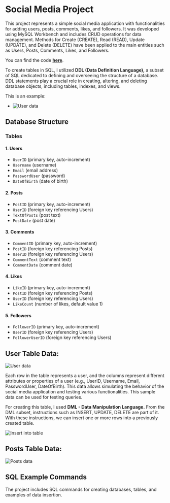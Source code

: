 
# Social Media Project

This project represents a simple social media application with functionalities for adding users, posts, comments, likes, and followers. It was developed using MySQL Workbench and includes CRUD operations for data management. Methods for Create (CREATE), Read (READ), Update (UPDATE), and Delete (DELETE) have been applied to the main entities such as Users, Posts, Comments, Likes, and Followers.

You can find the code [**here**](https://github.com/legendadr/MySQL-Project/blob/main/MySqlProjectFile.sql).


To create tables in SQL, I utilized **DDL (Data Definition Language),** a subset of SQL dedicated to defining and overseeing the structure of a database. DDL statements play a crucial role in creating, altering, and deleting database objects, including tables, indexes, and views.

This is an example:


- ![User data](https://github.com/legendadr/MySQL-Project/blob/main/create%20table.png)


## Database Structure

### Tables

#### 1. Users
   - `UserID` (primary key, auto-increment)
   - `Username` (username)
   - `Email` (email address)
   - `PasswordUser` (password)
   - `DateOfBirth` (date of birth)

#### 2. Posts
   - `PostID` (primary key, auto-increment)
   - `UserID` (foreign key referencing Users)
   - `TextOfPosts` (post text)
   - `PostDate` (post date)

#### 3. Comments
   - `CommentID` (primary key, auto-increment)
   - `PostID` (foreign key referencing Posts)
   - `UserID` (foreign key referencing Users)
   - `CommentText` (comment text)
   - `CommentDate` (comment date)

#### 4. Likes
   - `LikeID` (primary key, auto-increment)
   - `PostID` (foreign key referencing Posts)
   - `UserID` (foreign key referencing Users)
   - `LikeCount` (number of likes, default value 1)

#### 5. Followers
   - `FollowerID` (primary key, auto-increment)
   - `UserID` (foreign key referencing Users)
   - `FollowerUserID` (foreign key referencing Users)

## User Table Data:

![User data](https://github.com/legendadr/MySQL-Project/blob/main/User%20Table%20Data.png)

Each row in the table represents a user, and the columns represent different attributes or properties of a user (e.g., UserID, Username, Email, PasswordUser, DateOfBirth). This data allows simulating the behavior of the social media application and testing various functionalities. This sample data can be used for testing queries.

For creating this table, I used **DML - Data Manipulation Language.** From the DML subset, instructions such as INSERT, UPDATE, DELETE are part of it. With these instructions, we can insert one or more rows into a previously created table.

![Insert into table](https://github.com/legendadr/MySQL-Project/blob/main/insert%20into%20table.png)

## Posts Table Data:

![Posts data](https://github.com/legendadr/MySQL-Project/blob/main/table%20posts.png)



## SQL Example Commands

The project includes SQL commands for creating databases, tables, and examples of data insertion.



